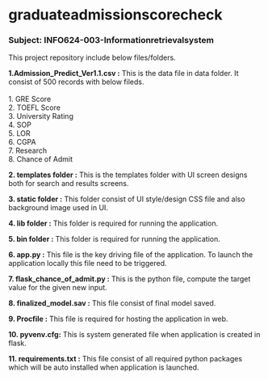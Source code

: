 # graduateadmissionscorecheck

### Subject: INFO624-003-Informationretrievalsystem

This project repository include below files/folders.

<b>1.Admission_Predict_Ver1.1.csv :</b> This is the data file in data folder. It consist of 500 records with below fileds.<br><br>
    1. GRE Score<br>
    2. TOEFL Score<br>
    3. University Rating<br>
    4. SOP<br>
    5. LOR<br>
    6. CGPA<br>
    7. Research<br>
    8. Chance of Admit <br>

<b>2. templates folder :</b> This is the templates folder with UI screen designs both for search and results screens.

<b>3. static folder :</b> This folder consist of UI style/design CSS file and also background image used in UI.

<b>4. lib folder :</b> This folder is required for running the application.

<b>5. bin folder :</b> This folder is required for running the application.

<b>6. app.py :</b> This file is the key driving file of the application. To launch the application locally this file need to be triggered.

<b>7. flask_chance_of_admit.py :</b> This is the python file, compute the target value for the given new input.

<b>8. finalized_model.sav :</b> This file consist of final model saved.

<b>9. Procfile :</b> This file is required for hosting the application in web.

<b>10. pyvenv.cfg:</b> This is system generated file when application is created in flask.

<b>11. requirements.txt :</b> This file consist of all required python packages which will be auto installed when application is launched.
